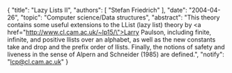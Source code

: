 {
    "title": "Lazy Lists II",
    "authors": [
        "Stefan Friedrich"
    ],
    "date": "2004-04-26",
    "topic": "Computer science/Data structures",
    "abstract": "This theory contains some useful extensions to the LList (lazy list) theory by <a href=\"http://www.cl.cam.ac.uk/~lp15/\">Larry Paulson</a>, including finite, infinite, and positive llists over an alphabet, as well as the new constants take and drop and the prefix order of llists. Finally, the notions of safety and liveness in the sense of Alpern and Schneider (1985) are defined.",
    "notify": "lcp@cl.cam.ac.uk"
}
